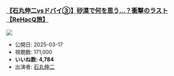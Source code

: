 ### [【石丸伸二vsドバイ③】砂漠で何を思う…？衝撃のラスト【ReHacQ旅】](https://www.youtube.com/watch?v=fk-rs7gdaxM)
[![](https://img.youtube.com/vi/fk-rs7gdaxM/sddefault.jpg)](https://www.youtube.com/watch?v=fk-rs7gdaxM)
-   公開日: 2025-03-17
-   視聴数: 171,000
-   **いいね数: 4,784**
-   出演者: [石丸伸二](/rehacq_fan/people/石丸伸二 "wikilink")

